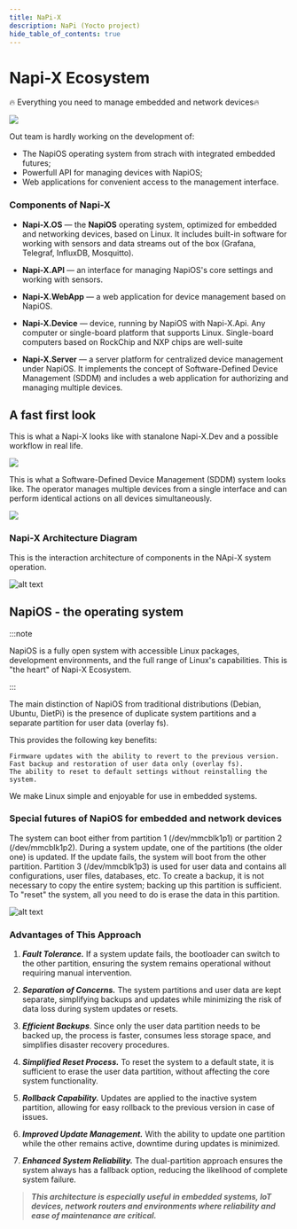 ```yaml
---
title: NaPi-X
description: NaPi (Yocto project)
hide_table_of_contents: true
---
```


# Napi-X Ecosystem

:fire: Everything you need to manage embedded and network devices:fire:

![](img/napi-x-first-logo-small.png)

Out team is hardly working on the development of:

- The NapiOS operating system from strach with integrated embedded futures;
- Powerfull API for managing devices with NapiOS;
- Web applications for convenient access to the management interface.

### Components of Napi-X

- **Napi-X.OS** — the **NapiOS** operating system, optimized for embedded and networking devices, based on Linux. It includes built-in software for working with sensors and data streams out of the box (Grafana, Telegraf, InfluxDB, Mosquitto).

- **Napi-X.API** — an interface for managing NapiOS's core settings and working with sensors.

- **Napi-X.WebApp** — a web application for device management based on NapiOS.

- **Napi-X.Device** — device, running by NapiOS with Napi-X.Api. Any computer or single-board platform that supports Linux. Single-board computers based on RockChip and NXP chips are well-suite

- **Napi-X.Server** — a server platform for centralized device management under NapiOS. It implements the concept of Software-Defined Device Management (SDDM) and includes a web application for authorizing and managing multiple devices.

## A fast first look

This is what a Napi-X looks like with stanalone Napi-X.Dev and a possible workflow in real life.

![](img/napi-x-standalone-1.png)

This is what a Software-Defined Device Management (SDDM) system looks like. The operator manages multiple devices from a single interface and can perform identical actions on all devices simultaneously.

![](img/napi-x-system-1.png)

### Napi-X Architecture Diagram

This is the interaction architecture of components in the NApi-X system operation.

![alt text](img/napi-x-arch-2.png)

## NapiOS - the operating system

:::note

NapiOS is a fully open system with accessible Linux packages, development environments, and the full range of Linux's capabilities. This is "the heart" of Napi-X Ecosystem.

:::

The main distinction of NapiOS from traditional distributions (Debian, Ubuntu, DietPi) is the presence of duplicate system partitions and a separate partition for user data (overlay fs).

This provides the following key benefits:

    Firmware updates with the ability to revert to the previous version.
    Fast backup and restoration of user data only (overlay fs).
    The ability to reset to default settings without reinstalling the system.

We make Linux simple and enjoyable for use in embedded systems.

### Special futures of NapiOS for embedded and network devices

The system can boot either from partition 1 (/dev/mmcblk1p1) or partition 2 (/dev/mmcblk1p2). During a system update, one of the partitions (the older one) is updated. If the update fails, the system will boot from the other partition. Partition 3 (/dev/mmcblk1p3) is used for user data and contains all configurations, user files, databases, etc. To create a backup, it is not necessary to copy the entire system; backing up this partition is sufficient. To "reset" the system, all you need to do is erase the data in this partition.

![alt text](img/napi-os-fs-arch.png)

### Advantages of This Approach

1. ***Fault Tolerance.*** If a system update fails, the bootloader can switch to the other partition, ensuring the system remains operational without requiring manual intervention.

2. ***Separation of Concerns.*** The system partitions and user data are kept separate, simplifying backups and updates while minimizing the risk of data loss during system updates or resets.

3. ***Efficient Backups***. Since only the user data partition needs to be backed up, the process is faster, consumes less storage space, and simplifies disaster recovery procedures.

4. ***Simplified Reset Process.*** To reset the system to a default state, it is sufficient to erase the user data partition, without affecting the core system functionality.

5. ***Rollback Capability.*** Updates are applied to the inactive system partition, allowing for easy rollback to the previous version in case of issues.

6. ***Improved Update Management.*** With the ability to update one partition while the other remains active, downtime during updates is minimized.

7. ***Enhanced System Reliability.*** The dual-partition approach ensures the system always has a fallback option, reducing the likelihood of complete system failure.

>***This architecture is especially useful in embedded systems, IoT devices, network routers and environments where reliability and ease of maintenance are critical.***

